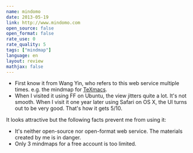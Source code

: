 ```yaml
---
name: mindomo
date: 2013-05-19
link: http://www.mindomo.com
open_source: false
open_format: false
rate_use: 0
rate_quality: 5
tags: ["mindmap"]
language: en
layout: review
mathjax: false
---
```


   * First know it from Wang Yin, who refers to this web service multiple times. 
   e.g. the mindmap for 
   [TeXmacs](http://www.mindomo.com/view?m=b207992c90c046bdbe4053cbdf88b5d5). 
   * When I visited it using FF on Ubuntu, the view jitters quite a lot.
   It's not smooth. 
   When I visit it one year later using Safari on OS X, the UI turns out to be very good. 
   That's how it gets 5/10. 

It looks attractive but the following facts prevent me from using it:

   * It's neither open-source nor open-format web service. 
   The materials created by me is in danger. 
   * Only 3 mindmaps for a free account is too limited.
